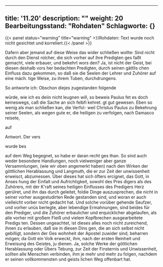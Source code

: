 
---
title: '11.20'
description: ""
weight: 20
Bearbeitungsstand: "Rohdaten"
Schlagworte: {}
---

{{< panel status="warning" title="warning" >}}Rohdaten: Text wurde noch nicht gesichtet und korreliert.{{< /panel >}}
<!-- Seite 542 -->

Dafern aber jemand auf diese Weise das wider schließen wollte: Sind nicht durch den Dienst rolcher, die sich vorher auf ihre Predigten ges faßt gemacht, viele erbauer, und bekehrt wors den? Ja, ist nicht der Geist, bei diesen deshalb vors her bedachten Predigten, durch seinen gättlis chen Einfluss dazu gekommen, so daß sie die Seelen der Lehrer und Zuhörer auf eine mách. tige Weise, zu ihrem Tuben, durchdrungens.

So antworte ich: Obschon diejes zugestanden folgende

würde, wie ich es deiin nicht leugnen will, so beweis Paulus fet es doch keineswegs, caß die Sache an sich felbfi kehret. gt gut gewesen. Eben so wenig als man schließen kan, die Verfol- weil Christus Paulus zu Bekehrung seiner Seelen, als wegen gute er, die heiligen zu verfolgen, nach Damasco reisete,

auf

Antwort.
Der vers

wurde bes
<!-- Seite 543 -->
auf dem Weg begegnet, so habe er daran recht ges than. So sind auch weder besondere Handlungen, noch vielweniger aber ganze Versammlungen, (wie wir oben angemerkt haben) nach den Wirken der göttlichen Herablassung und Langmuth, die er zur Zeit der unwissenheit erweisct, abzumessen. Über dieses hat sich öfters ercignet, das Gott, in Anses hung der Einfalt und Aufrichtigkeit, sowohl des Pres digers als des Zuhörers, mit der K'raft seines heiligen Einflusses des Predigers Herz gerúlret, und ihn das durch geleitet, foldie Dinge auszusprechen, die nicht in seiner vorher ausgestudirten Rede gestanden sind, und woran er auch vielleicht vorber nicht gedacht hat. Und solche vorüber gehende Seufzer, und vorher unüs berlegte, aber lebendige Ermahnungen, sind beides für den Prediger, und die Zuhörer erbaulicher und erquicklicher abgelaufen, als alle vorher mit großem Fleiß und vielem Kopfbrechen ausgearbeitete Predigs ten. Dessen ungeachtet, ist dieses alles noch nicht zureichend, ihnen zu erlauben, daß sie in diesen Dins gen, die an sich selbst nicht gebilligt, sondern der Ges wohnheit der Apostel zuwider sind, beharren mögen; da Gott ein Volk erweckt, ihm, nach der ersten Reinheit und Erweisung des Geistes, ju dienen. Ja, solche Werke der göttlichen Herablassung oder Übers Tebung, zur Zeit der Finsternis und Unwissenheit, sollten alle Menschen verbinden, ihm je mehr und mehr zu folgen, nachdem er seinen vollkommensten und geists lichen Weg offenbart hat.
